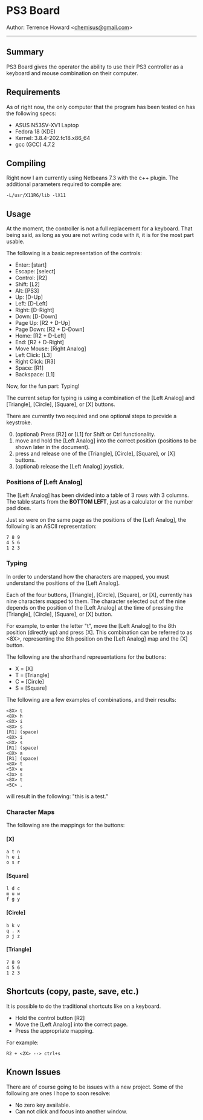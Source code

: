 # PS3 Board

Author: Terrence Howard <<chemisus@gmail.com>>

-----------
## Summary

PS3 Board gives the operator the ability to use their PS3 controller as a 
keyboard and mouse combination on their computer.

## Requirements

As of right now, the only computer that the program has been tested on has
the following specs:
* ASUS N53SV-XV1 Laptop
* Fedora 18 (KDE)
* Kernel: 3.8.4-202.fc18.x86_64
* gcc (GCC) 4.7.2

## Compiling

Right now I am currently using Netbeans 7.3 with the c++ plugin.
The additional parameters required to compile are:

    -L/usr/X11R6/lib -lX11

## Usage

At the moment, the controller is not a full replacement for a keyboard.
That being said, as long as you are not writing code with it, it is for
the most part usable.

The following is a basic representation of the controls:
* Enter: [start]
* Escape: [select]
* Control: [R2]
* Shift: [L2]
* Alt: [PS3]
* Up: [D-Up]
* Left: [D-Left]
* Right: [D-Right]
* Down: [D-Down]
* Page Up: [R2 + D-Up]
* Page Down: [R2 + D-Down]
* Home: [R2 + D-Left]
* End: [R2 + D-Right]
* Move Mouse: [Right Analog]
* Left Click: [L3]
* Right Click: [R3]
* Space: [R1]
* Backspace: [L1]

Now, for the fun part: Typing!

The current setup for typing is using a combination of the [Left Analog] and
[Triangle], [Circle], [Square], or [X] buttons.

There are currently two required and one optional steps to provide a keystroke.

0. (optional) Press [R2] or [L1] for Shift or Ctrl functionality.
1. move and hold the [Left Analog] into the correct position (positions to be shown later in the document). 
2. press and release one of the [Triangle], [Circle], [Square], or [X] buttons.
3. (optional) release the [Left Analog] joystick.

### Positions of [Left Analog]

The [Left Analog] has been divided into a table of 3 rows with 3 columns.
The table starts from the **BOTTOM LEFT**, just as a calculator or the number
pad does.

Just so were on the same page as the positions of the [Left Analog], the following
is an ASCII representation:

    7 8 9
    4 5 6
    1 2 3

### Typing

In order to understand how the characters are mapped, you must understand the positions of the [Left Analog].

Each of the four buttons, [Triangle], [Circle], [Square], or [X], currently has nine characters mapped to them.
The character selected out of the nine depends on the position of the [Left Analog] at the time of pressing
the [Triangle], [Circle], [Square], or [X] button.

For example, to enter the letter "t", move the [Left Analog] to the 8th position (directly up) and press [X].
This combination can be referred to as <8X>, representing the 8th position on the [Left Analog] map and the [X] button.

The following are the shorthand representations for the buttons:

* X = [X]
* T = [Triangle]
* C = [Circle]
* S = [Square]

The following are a few examples of combinations, and their results:

    <8X> t
    <8X> h
    <8X> i
    <8X> s
    [R1] (space)
    <8X> i
    <8X> s
    [R1] (space)
    <8X> a
    [R1] (space)
    <8X> t
    <5X> e
    <3x> s
    <8X> t
    <5C> .

will result in the following: "this is a test."

### Character Maps

The following are the mappings for the buttons:

#### [X]

    a t n
    h e i
    o s r
    
#### [Square]

    l d c
    m u w
    f g y

#### [Circle]

    b k v
    q . x
    p j z

#### [Triangle]

    7 8 9
    4 5 6
    1 2 3

## Shortcuts (copy, paste, save, etc.)

It is possible to do the traditional shortcuts like on a keyboard.

* Hold the control button [R2]
* Move the [Left Analog] into the correct page.
* Press the appropriate mapping.

For example:

    R2 + <2X> --> ctrl+s

## Known Issues

There are of course going to be issues with a new project. Some of the following are ones I hope to soon resolve:

* No zero key available.
* Can not click and focus into another window.

